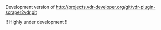 
Development version of http://projects.vdr-developer.org/git/vdr-plugin-scraper2vdr.git

!! Highly under development !!
